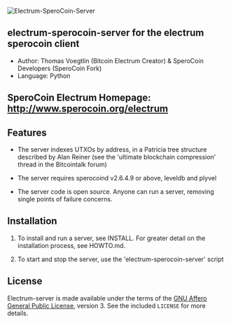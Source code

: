![Electrum-SperoCoin-Server](https://raw.githubusercontent.com/sperocoin/electrum-sperocoin-server/master/sperocoin.png)

electrum-sperocoin-server for the electrum sperocoin client
---------

  * Author: Thomas Voegtlin (Bitcoin Electrum Creator) & SperoCoin Developers (SperoCoin Fork)
  * Language: Python

## SperoCoin Electrum Homepage: http://www.sperocoin.org/electrum

Features
--------

  * The server indexes UTXOs by address, in a Patricia tree structure
    described by Alan Reiner (see the 'ultimate blockchain
    compression' thread in the Bitcointalk forum)

  * The server requires sperocoind v2.6.4.9 or above, leveldb and plyvel

  * The server code is open source. Anyone can run a server, removing
    single points of failure concerns.

Installation
------------

  1. To install and run a server, see INSTALL. For greater
     detail on the installation process, see HOWTO.md.

  2. To start and stop the server, use the 'electrum-sperocoin-server' script



License
-------

Electrum-server is made available under the terms of the [GNU Affero General
Public License](http://www.gnu.org/licenses/agpl.html), version 3. See the 
included `LICENSE` for more details.
